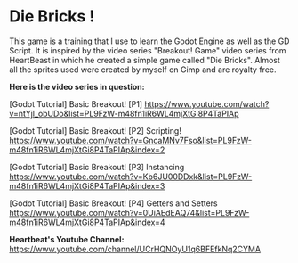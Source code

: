 # Die Bricks !
This game is a training that I use to learn the Godot Engine as well as the GD Script. It is inspired by the video series "Breakout! Game" video series from HeartBeast in which he created a simple game called "Die Bricks".
Almost all the sprites used were created by myself on Gimp and are royalty free.

__Here is the video series in question:__

[Godot Tutorial] Basic Breakout! [P1]
https://www.youtube.com/watch?v=ntYjl_obUDo&list=PL9FzW-m48fn1iR6WL4mjXtGi8P4TaPIAp

[Godot Tutorial] Basic Breakout! [P2] Scripting!
https://www.youtube.com/watch?v=GncaMNv7Fso&list=PL9FzW-m48fn1iR6WL4mjXtGi8P4TaPIAp&index=2

[Godot Tutorial] Basic Breakout! [P3] Instancing
https://www.youtube.com/watch?v=Kb6JU00DDxk&list=PL9FzW-m48fn1iR6WL4mjXtGi8P4TaPIAp&index=3

[Godot Tutorial] Basic Breakout! [P4] Getters and Setters
https://www.youtube.com/watch?v=0UiAEdEAQ74&list=PL9FzW-m48fn1iR6WL4mjXtGi8P4TaPIAp&index=4

__Heartbeat's Youtube Channel:__
https://www.youtube.com/channel/UCrHQNOyU1q6BFEfkNq2CYMA
